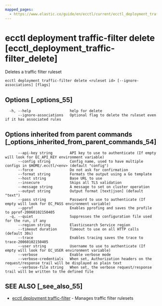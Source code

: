```yaml
---
mapped_pages:
  - https://www.elastic.co/guide/en/ecctl/current/ecctl_deployment_traffic-filter_delete.html
---
```


# ecctl deployment traffic-filter delete [ecctl_deployment_traffic-filter_delete]

Deletes a traffic filter ruleset

```
ecctl deployment traffic-filter delete <ruleset id> [--ignore-associations] [flags]
```


## Options [_options_55]

```
  -h, --help                  help for delete
      --ignore-associations   Optional flag to delete the ruleset even if it has associated rules
```


## Options inherited from parent commands [_options_inherited_from_parent_commands_54]

```
      --api-key string        API key to use to authenticate (If empty will look for EC_API_KEY environment variable)
      --config string         Config name, used to have multiple configs in $HOME/.ecctl/<env> (default "config")
      --force                 Do not ask for confirmation
      --format string         Formats the output using a Go template
      --host string           Base URL to use
      --insecure              Skips all TLS validation
      --message string        A message to set on cluster operation
      --output string         Output format [text|json] (default "text")
      --pass string           Password to use to authenticate (If empty will look for EC_PASS environment variable)
      --pprof                 Enables pprofing and saves the profile to pprof-20060102150405
  -q, --quiet                 Suppresses the configuration file used for the run, if any
      --region string         Elasticsearch Service region
      --timeout duration      Timeout to use on all HTTP calls (default 30s)
      --trace                 Enables tracing saves the trace to trace-20060102150405
      --user string           Username to use to authenticate (If empty will look for EC_USER environment variable)
      --verbose               Enable verbose mode
      --verbose-credentials   When set, Authorization headers on the request/response trail will be displayed as plain text
      --verbose-file string   When set, the verbose request/response trail will be written to the defined file
```


## SEE ALSO [_see_also_55]

* [ecctl deployment traffic-filter](/reference/ecctl_deployment_traffic-filter.md)	 - Manages traffic filter rulesets

